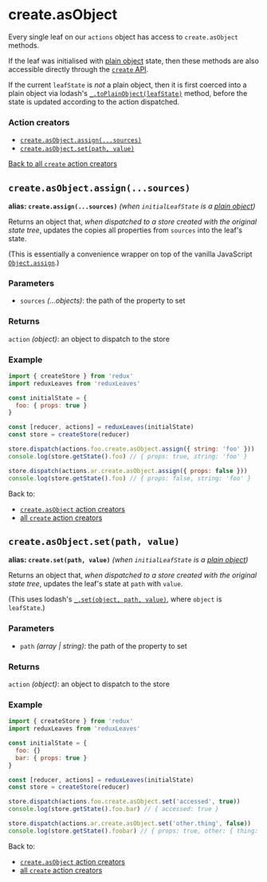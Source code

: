 # create.asObject

Every single leaf on our `actions` object has access to `create.asObject` methods.

If the leaf was initialised with [plain object](https://lodash.com/docs/4.17.11#isPlainObject) state, then these methods are also accessible directly through the [`create` API](https://github.com/richardcrng/redux-leaves/tree/master/docs/create).

If the current `leafState` is *not* a plain object, then it is first coerced into a plain object via lodash's [`_.toPlainObject(leafState)`](https://lodash.com/docs/4.17.11#toPlainObject) method, before the state is updated according to the action dispatched.

### Action creators
- [`create.asObject.assign(...sources)`](#createasobjectassignsources)
- [`create.asObject.set(path, value)`](#createasobjectsetpath-value)

[Back to all `create` action creators](https://github.com/richardcrng/redux-leaves/tree/master/docs/create#action-creators)

## `create.asObject.assign(...sources)`
**alias: `create.assign(...sources)`** *(when `initialLeafState` is a [plain object](https://lodash.com/docs/4.17.11#toPlainObject))*

Returns an object that, *when dispatched to a store created with the original state tree*, updates the copies all properties from `sources` into the leaf's state.

(This is essentially a convenience wrapper on top of the vanilla JavaScript [`Object.assign`](https://developer.mozilla.org/en-US/docs/Web/JavaScript/Reference/Global_Objects/Object/assign).)

### Parameters
- `sources` *(...objects)*: the path of the property to set

### Returns
`action` *(object)*: an object to dispatch to the store

### Example
```js
import { createStore } from 'redux'
import reduxLeaves from 'reduxLeaves'

const initialState = {
  foo: { props: true }
}

const [reducer, actions] = reduxLeaves(initialState)
const store = createStore(reducer)
```
```js
store.dispatch(actions.foo.create.asObject.assign({ string: 'foo' }))
console.log(store.getState().foo) // { props: true, string: 'foo' }
```
```js
store.dispatch(actions.ar.create.asObject.assign({ props: false }))
console.log(store.getState().foo) // { props: false, string: 'foo' }
```
Back to:
* [`create.asObject` action creators](#action-creators)
* [all `create` action creators](https://github.com/richardcrng/redux-leaves/tree/master/docs/create#action-creators)


## `create.asObject.set(path, value)`
**alias: `create.set(path, value)`** *(when `initialLeafState` is a [plain object](https://lodash.com/docs/4.17.11#toPlainObject))*

Returns an object that, *when dispatched to a store created with the original state tree*, updates the leaf's state at `path` with `value`.

(This uses lodash's [`_.set(object, path, value)`](https://lodash.com/docs/4.17.11#set), where `object` is `leafState`.)

### Parameters
- `path` *(array | string)*: the path of the property to set

### Returns
`action` *(object)*: an object to dispatch to the store

### Example
```js
import { createStore } from 'redux'
import reduxLeaves from 'reduxLeaves'

const initialState = {
  foo: {}
  bar: { props: true }
}

const [reducer, actions] = reduxLeaves(initialState)
const store = createStore(reducer)
```
```js
store.dispatch(actions.foo.create.asObject.set('accessed', true))
console.log(store.getState().foo.bar) // { accessed: true }
```
```js
store.dispatch(actions.ar.create.asObject.set('other.thing', false))
console.log(store.getState().foobar) // { props: true, other: { thing: false } }
```
Back to:
* [`create.asObject` action creators](#action-creators)
* [all `create` action creators](https://github.com/richardcrng/redux-leaves/tree/master/docs/create#action-creators)